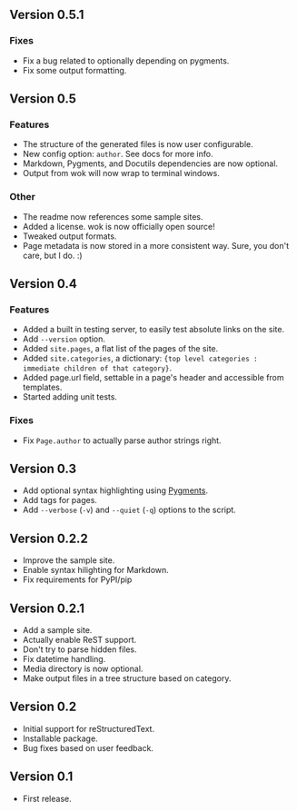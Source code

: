 Version 0.5.1
-------------
### Fixes
-   Fix a bug related to optionally depending on pygments.
-   Fix some output formatting.

Version 0.5
-----------
### Features
-   The structure of the generated files is now user configurable.
-   New config option: `author`. See docs for more info.
-   Markdown, Pygments, and Docutils dependencies are now optional.
-   Output from wok will now wrap to terminal windows.

### Other
-   The readme now references some sample sites.
-   Added a license. wok is now officially open source!
-   Tweaked output formats.
-   Page metadata is now stored in a more consistent way. Sure, you don't care, but I do. :)

Version 0.4
-----------
### Features
-   Added a built in testing server, to easily test absolute links on the site.
-   Add `--version` option.
-   Added `site.pages`, a flat list of the pages of the site.
-   Added `site.categories`, a dictionary:
    `{top level categories : immediate children of that category}`.
-   Added page.url field, settable in a page's header and accessible from
    templates.
-   Started adding unit tests.

### Fixes
-   Fix `Page.author` to actually parse author strings right.


Version 0.3
-----------
-   Add optional syntax highlighting using [Pygments][pyg].
-   Add tags for pages.
-   Add `--verbose` (`-v`) and `--quiet` (`-q`) options to the script.

[pyg]: http://pygments.org

Version 0.2.2
-------------
-   Improve the sample site.
-   Enable syntax hilighting for Markdown.
-   Fix requirements for PyPI/pip

Version 0.2.1
-------------
-   Add a sample site.
-   Actually enable ReST support.
-   Don't try to parse hidden files.
-   Fix datetime handling.
-   Media directory is now optional.
-   Make output files in a tree structure based on category.

Version 0.2
-----------
-   Initial support for reStructuredText.
-   Installable package.
-   Bug fixes based on user feedback.

Version 0.1
-----------
-   First release.

